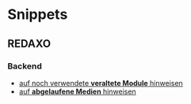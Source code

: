 # Snippets

## REDAXO

### Backend

- [auf noch verwendete **veraltete Module** hinweisen](https://gist.github.com/tbaddade/e8e44b2a2d9d796fccaacfe98822966a)
- [auf **abgelaufene Medien** hinweisen](https://gist.github.com/tbaddade/f5ddc3f9f8a809bb7bd138b8d8f02a38)
